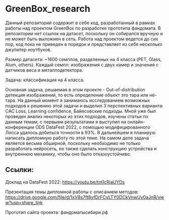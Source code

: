 # GreenBox_research
Данный репозиторий содержит в себе код, разработанный в рамках работы над проектом GreenBox по разработке прототипа фандомата. В репозитории нет ссылок на датасет, поскольку он собирался вручную и не может быть выложиен в сеть. Работа над проектом ведется до сих пор, код пока не приведен в порядок и представляет из себя несколько джупитер ноутбуков. 

Размер датасета: ~1600 семплов, разделенных на 4 класса (PET, Glass, Alum, others). Каждый семпл: изображения с двух камер и значения с датчиков веса и металлодетектора. 

Задача: классификация на 4 класса. 

Основная задача, решаемая в этом проекте - Out-of-distribution детекция изображений, то есть определение объект это тара или не-тара. На данный момент я занимаюсь исследованием возможных подходов к решению этой задачи и выделил 3 перспективных варианта: CAC Loss, Learning confidence, Байесовские подходы. Мной уже был проведен анализ некоторых из этих подходов, изучены статьи по данным темам, с первыми результатами я выступил на онлайн-конференции ODS DataFest 2022, с помощью модифицированного Лосса удалось добиться точности в 93%. В дальнейшем я планирую написать дипломную работу по этой теме. На самом деле задача является весьма обширной, поскольку необходимо не только разработать нейросеть, но также сделать конструкцию устройства и внутреннюю механику, чтобы оно было отказоустойчиво.

## Ссылки: 

Доклад на DataFest 2022: https://youtu.be/tm1cRiaUYDs

Презентация темы дипломной работы с описанием методов: https://drive.google.com/file/d/1xV8s7ft8yfDrFCvLTY0DCkVnwUv0aJnR/view?usp=share_link

Прототип сайта проекта: фандоматысибири.рф
